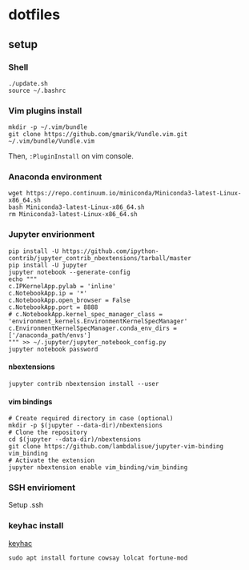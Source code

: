 # dotfiles

## setup
### Shell
```
./update.sh
source ~/.bashrc
```

### Vim plugins install
```
mkdir -p ~/.vim/bundle
git clone https://github.com/gmarik/Vundle.vim.git ~/.vim/bundle/Vundle.vim
```

Then, `:PluginInstall` on vim console.

### Anaconda environment
```
wget https://repo.continuum.io/miniconda/Miniconda3-latest-Linux-x86_64.sh
bash Miniconda3-latest-Linux-x86_64.sh
rm Miniconda3-latest-Linux-x86_64.sh
```

### Jupyter envirionment
```
pip install -U https://github.com/ipython-contrib/jupyter_contrib_nbextensions/tarball/master
pip install -U jupyter
jupyter notebook --generate-config
echo """
c.IPKernelApp.pylab = 'inline'
c.NotebookApp.ip = '*'
c.NotebookApp.open_browser = False
c.NotebookApp.port = 8888
# c.NotebookApp.kernel_spec_manager_class = 'environment_kernels.EnvironmentKernelSpecManager'
c.EnvironmentKernelSpecManager.conda_env_dirs = ['/anaconda_path/envs']
""" >> ~/.jupyter/jupyter_notebook_config.py
jupyter notebook password
```

#### nbextensions
```
jupyter contrib nbextension install --user
```

#### vim bindings
```
# Create required directory in case (optional)
mkdir -p $(jupyter --data-dir)/nbextensions
# Clone the repository
cd $(jupyter --data-dir)/nbextensions
git clone https://github.com/lambdalisue/jupyter-vim-binding vim_binding
# Activate the extension
jupyter nbextension enable vim_binding/vim_binding
```

### SSH envirioment
Setup .ssh

### keyhac install
<a href='https://sites.google.com/site/craftware/keyhac-en'>keyhac</a>

```
sudo apt install fortune cowsay lolcat fortune-mod
```

